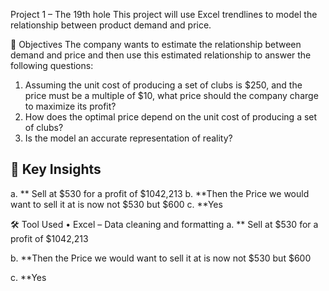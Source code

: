 Project 1 – The 19th hole This project will use Excel trendlines to model the relationship between product demand and price.

📌 Objectives 
The company wants to estimate the relationship between demand and price and then use this estimated relationship to answer the following questions:
1.	Assuming the unit cost of producing a set of clubs is $250, and the price must be a multiple of $10, what price should the company charge to maximize its profit?
2.	How does the optimal price depend on the unit cost of producing a set of clubs?
3.	Is the model an accurate representation of reality?
## 📌 Key Insights
a.	**  Sell at $530 for a profit of $1042,213
b.	**Then the Price we would want to sell it at is now not $530 but $600
c.	**Yes 

🛠️ Tool Used • Excel – Data cleaning and formatting
a. ** Sell at $530 for a profit of $1042,213 

b. **Then the Price we would want to sell it at is now not $530 but $600 

c. **Yes

